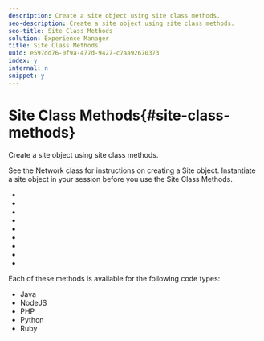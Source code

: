 ```yaml
---
description: Create a site object using site class methods.
seo-description: Create a site object using site class methods.
seo-title: Site Class Methods
solution: Experience Manager
title: Site Class Methods
uuid: e597dd76-0f9a-477d-9427-c7aa92670373
index: y
internal: n
snippet: y
---
```


# Site Class Methods{#site-class-methods}

Create a site object using site class methods.

See the Network class for instructions on creating a Site object. Instantiate a site object in your session before you use the Site Class Methods.

* [](r-buildblogcollection-site-method.md#r_buildblogcollection_site_method) 
* [](r-buildchatcollection-site-method.md#r_buildchatcollection_site_method) 
* [](r-buildcommentscollection-site-method.md#r_buildcommentscollection_site_method) 
* [](r-buildcountingcollection-site-method.md#r_buildcountingcollection_site_method)
* [](r-buildratingscollection-site-method.md#r_buildratingscollection_site_method) 
* [](r-buildreviewscollection-site-method.md#r_buildreviewscollection_site_method) 
* [](r-buildsitenotescollection-site-method.md#r_buildsitenotescollection_site_method) 
* [](r-buildcollection-site-method.md#r_buildcollection_site_method) 
* [](r-geturn-site-method.md#r_geturn_site_method)

Each of these methods is available for the following code types:

* Java
* NodeJS
* PHP
* Python
* Ruby

